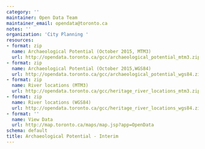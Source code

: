 ```yaml
---
category: ''
maintainer: Open Data Team
maintainer_email: opendata@toronto.ca
notes: ''
organization: 'City Planning '
resources:
- format: zip
  name: Archaeological Potential (October 2015, MTM3)
  url: http://opendata.toronto.ca/gcc/archaeological_potential_mtm3.zip
- format: zip
  name: Archaeological Potential (October 2015,WGS84)
  url: http://opendata.toronto.ca/gcc/archaeological_potential_wgs84.zip
- format: zip
  name: River locations (MTM3)
  url: http://opendata.toronto.ca/gcc/heritage_river_locations_mtm3.zip
- format: zip
  name: River locations (WGS84)
  url: http://opendata.toronto.ca/gcc/heritage_river_locations_wgs84.zip
- format: ''
  name: View Data
  url: http://map.toronto.ca/maps/map.jsp?app=OpenData
schema: default
title: Archaeological Potential - Interim
---
```

